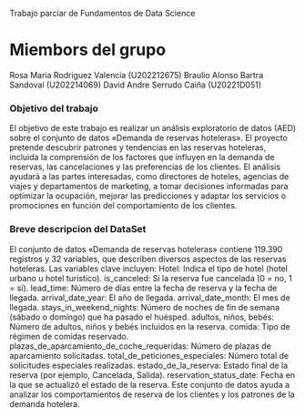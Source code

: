 Trabajo parciar de Fundamentos de Data Science
# Miembors del grupo
Rosa Maria Rodriguez Valencia (U202212675)
Braulio Alonso Bartra Sandoval (U202214069)
David Andre Serrudo Caiña (U20221D051)
### Objetivo del trabajo
El objetivo de este trabajo es realizar un análisis exploratorio de datos (AED) sobre el conjunto de datos «Demanda de reservas hoteleras». El proyecto pretende descubrir patrones y tendencias en las reservas hoteleras, incluida la comprensión de los factores que influyen en la demanda de reservas, las cancelaciones y las preferencias de los clientes. El análisis ayudará a las partes interesadas, como directores de hoteles, agencias de viajes y departamentos de marketing, a tomar decisiones informadas para optimizar la ocupación, mejorar las predicciones y adaptar los servicios o promociones en función del comportamiento de los clientes.
### Breve descripcion del DataSet
El conjunto de datos «Demanda de reservas hoteleras» contiene 119.390 registros y 32 variables, que describen diversos aspectos de las reservas hoteleras. Las variables clave incluyen:
Hotel: Indica el tipo de hotel (hotel urbano u hotel turístico). is_canceled: Si la reserva fue cancelada (0 = no, 1 = sí). lead_time: Número de días entre la fecha de reserva y la fecha de llegada. arrival_date_year: El año de llegada. arrival_date_month: El mes de llegada. stays_in_weekend_nights: Número de noches de fin de semana (sábado o domingo) que ha pasado el huésped. adultos, niños, bebés: Número de adultos, niños y bebés incluidos en la reserva. comida: Tipo de régimen de comidas reservado. plazas_de_aparcamiento_de_coche_requeridas: Número de plazas de aparcamiento solicitadas. total_de_peticiones_especiales: Número total de solicitudes especiales realizadas. estado_de_la_reserva: Estado final de la reserva (por ejemplo, Cancelada, Salida). reservation_status_date: Fecha en la que se actualizó el estado de la reserva. Este conjunto de datos ayuda a analizar los comportamientos de reserva de los clientes y los patrones de la demanda hotelera.
